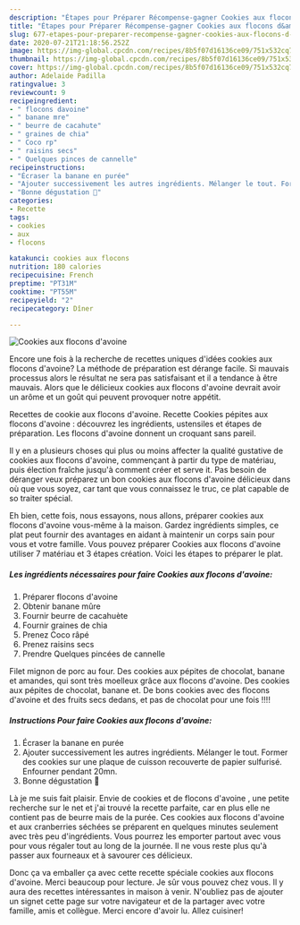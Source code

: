 ```yaml
---
description: "Étapes pour Préparer Récompense-gagner Cookies aux flocons d&amp;#39;avoine"
title: "Étapes pour Préparer Récompense-gagner Cookies aux flocons d&amp;#39;avoine"
slug: 677-etapes-pour-preparer-recompense-gagner-cookies-aux-flocons-d-and-39-avoine
date: 2020-07-21T21:18:56.252Z
image: https://img-global.cpcdn.com/recipes/8b5f07d16136ce09/751x532cq70/cookies-aux-flocons-davoine-photo-principale-de-la-recette.jpg
thumbnail: https://img-global.cpcdn.com/recipes/8b5f07d16136ce09/751x532cq70/cookies-aux-flocons-davoine-photo-principale-de-la-recette.jpg
cover: https://img-global.cpcdn.com/recipes/8b5f07d16136ce09/751x532cq70/cookies-aux-flocons-davoine-photo-principale-de-la-recette.jpg
author: Adelaide Padilla
ratingvalue: 3
reviewcount: 9
recipeingredient:
- " flocons davoine"
- " banane mre"
- " beurre de cacahute"
- " graines de chia"
- " Coco rp"
- " raisins secs"
- " Quelques pinces de cannelle"
recipeinstructions:
- "Écraser la banane en purée"
- "Ajouter successivement les autres ingrédients. Mélanger le tout. Former des cookies sur une plaque de cuisson recouverte de papier sulfurisé. Enfourner pendant 20mn."
- "Bonne dégustation 🤗"
categories:
- Recette
tags:
- cookies
- aux
- flocons

katakunci: cookies aux flocons 
nutrition: 180 calories
recipecuisine: French
preptime: "PT31M"
cooktime: "PT55M"
recipeyield: "2"
recipecategory: Dîner

---
```



![Cookies aux flocons d&#39;avoine](https://img-global.cpcdn.com/recipes/8b5f07d16136ce09/751x532cq70/cookies-aux-flocons-davoine-photo-principale-de-la-recette.jpg)

Encore une fois à la recherche de recettes uniques d'idées cookies aux flocons d&#39;avoine? La méthode de préparation est dérange facile. Si mauvais processus alors le résultat ne sera pas satisfaisant et il a tendance à être mauvais. Alors que le délicieux cookies aux flocons d&#39;avoine devrait avoir un arôme et un goût qui peuvent provoquer notre appétit.

Recettes de cookie aux flocons d&#39;avoine. Recette Cookies pépites aux flocons d&#39;avoine : découvrez les ingrédients, ustensiles et étapes de préparation. Les flocons d&#39;avoine donnent un croquant sans pareil.

Il y en a plusieurs choses qui plus ou moins affecter la qualité gustative de cookies aux flocons d&#39;avoine, commençant à partir du type de matériau, puis élection fraîche jusqu'à comment créer et serve it. Pas besoin de déranger veux préparez un bon cookies aux flocons d&#39;avoine délicieux dans où que vous soyez, car tant que vous connaissez le truc, ce plat capable de so traiter spécial.


Eh bien, cette fois, nous essayons, nous allons, préparer cookies aux flocons d&#39;avoine vous-même à la maison. Gardez ingrédients simples, ce plat peut fournir des avantages en aidant à maintenir un corps sain pour vous et votre famille. Vous pouvez préparer Cookies aux flocons d&#39;avoine utiliser 7 matériau et 3 étapes création. Voici les étapes to préparer le plat.

<!--inarticleads1-->

##### Les ingrédients nécessaires pour faire Cookies aux flocons d&#39;avoine:

1. Préparer  flocons d&#39;avoine
1. Obtenir  banane mûre
1. Fournir  beurre de cacahuète
1. Fournir  graines de chia
1. Prenez  Coco râpé
1. Prenez  raisins secs
1. Prendre  Quelques pincées de cannelle


Filet mignon de porc au four. Des cookies aux pépites de chocolat, banane et amandes, qui sont très moelleux grâce aux flocons d&#39;avoine. Des cookies aux pépites de chocolat, banane et. De bons cookies avec des flocons d&#39;avoine et des fruits secs dedans, et pas de chocolat pour une fois !!!! 

<!--inarticleads2-->

##### Instructions Pour faire Cookies aux flocons d&#39;avoine:

1. Écraser la banane en purée
1. Ajouter successivement les autres ingrédients. Mélanger le tout. Former des cookies sur une plaque de cuisson recouverte de papier sulfurisé. Enfourner pendant 20mn.
1. Bonne dégustation 🤗


Là je me suis fait plaisir. Envie de cookies et de flocons d&#39;avoine , une petite recherche sur le net et j&#39;ai trouvé la recette parfaite, car en plus elle ne contient pas de beurre mais de la purée. Ces cookies aux flocons d&#39;avoine et aux cranberries séchées se préparent en quelques minutes seulement avec très peu d&#39;ingrédients. Vous pourrez les emporter partout avec vous pour vous régaler tout au long de la journée. Il ne vous reste plus qu&#39;à passer aux fourneaux et à savourer ces délicieux. 


Donc ça va emballer ça avec cette recette spéciale cookies aux flocons d&#39;avoine. Merci beaucoup pour lecture. Je sûr vous pouvez chez vous. Il y aura des recettes  intéressantes in maison à venir. N'oubliez pas de ajouter un signet cette page sur votre navigateur et de la partager avec votre famille, amis et collègue. Merci encore d'avoir lu. Allez cuisiner!
